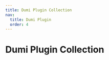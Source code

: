 ```yaml
---
title: Dumi Plugin Collection
nav:
  title: Dumi Plugin
  order: 4
---
```


# Dumi Plugin Collection
